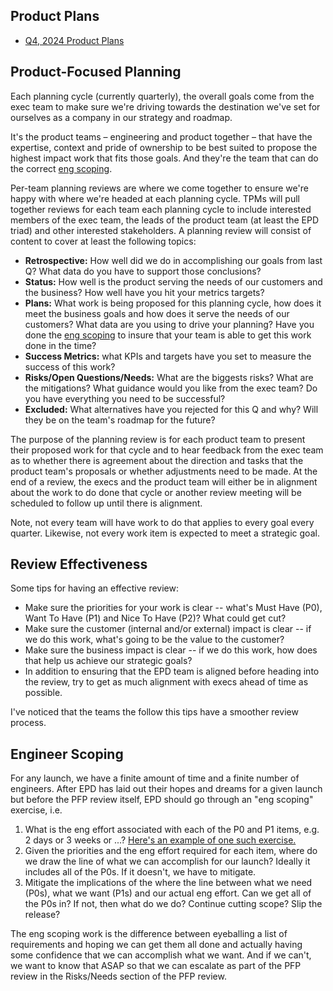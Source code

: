 ## Product Plans

- [Q4, 2024 Product Plans](https://docs.google.com/document/d/1SOayguNK5bepXIgMj4tZ1SnzBlCJaZmZ-x4HwMLDvtk/)

## Product-Focused Planning

Each planning cycle (currently quarterly), the overall goals come from the exec
team to make sure we're driving towards the destination we've set for ourselves
as a company in our strategy and roadmap.

It's the product teams – engineering and product together – that have the
expertise, context and pride of ownership to be best suited to propose the
highest impact work that fits those goals. And they're the team that can do
the correct [eng scoping](#engineer-scoping).

Per-team planning reviews are where we come together to ensure we're happy with
where we're headed at each planning cycle. TPMs will pull together reviews for
each team each planning cycle to include interested members of the exec team,
the leads of the product team (at least the EPD triad) and other interested
stakeholders. A planning review will consist of content to cover at least the
following topics:

- **Retrospective:** How well did we do in accomplishing our goals from last Q?
  What data do you have to support those conclusions?
- **Status:** How well is the product serving the needs of our customers and the
  business? How well have you hit your metrics targets?
- **Plans:** What work is being proposed for this planning cycle, how does it meet
  the business goals and how does it serve the needs of our customers? What
  data are you using to drive your planning? Have you done the
  [eng scoping](#engineer-scoping) to insure that your team is able to get this
  work done in the time?
- **Success Metrics:** what KPIs and targets have you set to measure the success
  of this work?
- **Risks/Open Questions/Needs:** What are the biggests risks? What are the
  mitigations? What guidance would you like from the exec team? Do you
  have everything you need to be successful?
- **Excluded:** What alternatives have you rejected for this Q and why? Will they
  be on the team's roadmap for the future?

The purpose of the planning review is for each product team to present their
proposed work for that cycle and to hear feedback from the exec team as to whether
there is agreement about the direction and tasks that the product team's proposals
or whether adjustments need to be made. At the end of a review, the execs and
the product team will either be in alignment about the work to do done that cycle
or another review meeting will be scheduled to follow up until there is alignment.

Note, not every team will have work to do that applies to every goal every
quarter. Likewise, not every work item is expected to meet a strategic goal.

## Review Effectiveness
Some tips for having an effective review:
- Make sure the priorities for your work is clear -- what's Must Have (P0),
  Want To Have (P1) and Nice To Have (P2)? What could get cut?
- Make sure the customer (internal and/or external) impact is clear -- if we do
  this work, what's going to be the value to the customer?
- Make sure the business impact is clear -- if we do this work, how does that
  help us achieve our strategic goals?
- In addition to ensuring that the EPD team is aligned before heading into the
  review, try to get as much alignment with execs ahead of time as possible.

I've noticed that the teams the follow this tips have a smoother review process.

## Engineer Scoping

For any launch, we have a finite amount of time and a finite number of engineers.
After EPD has laid out their hopes and dreams for a given launch but before the
PFP review itself, EPD should go through an "eng scoping" exercise, i.e.

1. What is the eng effort associated with each of the P0 and P1 items, e.g. 2
   days or 3 weeks or ...? [Here's an example of one such exercise.](https://docs.google.com/spreadsheets/d/1adlwcMWHIpDGioBkE9LUdLMHxprtxhh_WSZqxu6Iyxs/edit#gid=0)
1. Given the priorities and the eng effort required for each item, where do we
   draw the line of what we can accomplish for our launch? Ideally it includes all
   of the P0s. If it doesn't, we have to mitigate.
1. Mitigate the implications of the where the line between what we need (P0s),
   what we want (P1s) and our actual eng effort. Can we get all of the P0s in?
   If not, then what do we do? Continue cutting scope? Slip the release?

The eng scoping work is the difference between eyeballing a list of requirements
and hoping we can get them all done and actually having some confidence that
we can accomplish what we want. And if we can't, we want to know that ASAP so
that we can escalate as part of the PFP review in the Risks/Needs section
of the PFP review.
